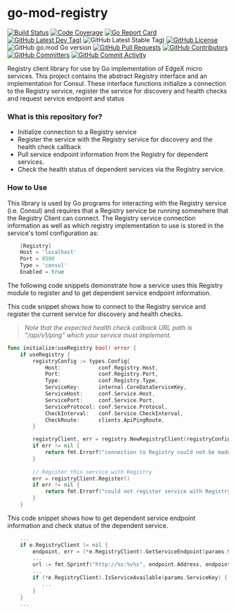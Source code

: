 # go-mod-registry
[![Build Status](https://jenkins.edgexfoundry.org/view/EdgeX%20Foundry%20Project/job/edgexfoundry/job/go-mod-registry/job/main/badge/icon)](https://jenkins.edgexfoundry.org/view/EdgeX%20Foundry%20Project/job/edgexfoundry/job/go-mod-registry/job/main/) [![Code Coverage](https://codecov.io/gh/edgexfoundry/go-mod-registry/branch/main/graph/badge.svg?token=FyA6AijZ05)](https://codecov.io/gh/edgexfoundry/go-mod-registry) [![Go Report Card](https://goreportcard.com/badge/github.com/edgexfoundry/go-mod-registry)](https://goreportcard.com/report/github.com/edgexfoundry/go-mod-registry) [![GitHub Latest Dev Tag)](https://img.shields.io/github/v/tag/edgexfoundry/go-mod-registry?include_prereleases&sort=semver&label=latest-dev)](https://github.com/edgexfoundry/go-mod-registry/tags) ![GitHub Latest Stable Tag)](https://img.shields.io/github/v/tag/edgexfoundry/go-mod-registry?sort=semver&label=latest-stable) [![GitHub License](https://img.shields.io/github/license/edgexfoundry/go-mod-registry)](https://choosealicense.com/licenses/apache-2.0/) ![GitHub go.mod Go version](https://img.shields.io/github/go-mod/go-version/edgexfoundry/go-mod-registry) [![GitHub Pull Requests](https://img.shields.io/github/issues-pr-raw/edgexfoundry/go-mod-registry)](https://github.com/edgexfoundry/go-mod-registry/pulls) [![GitHub Contributors](https://img.shields.io/github/contributors/edgexfoundry/go-mod-registry)](https://github.com/edgexfoundry/go-mod-registry/contributors) [![GitHub Committers](https://img.shields.io/badge/team-committers-green)](https://github.com/orgs/edgexfoundry/teams/go-mod-registry-committers/members) [![GitHub Commit Activity](https://img.shields.io/github/commit-activity/m/edgexfoundry/go-mod-registry)](https://github.com/edgexfoundry/go-mod-registry/commits)

Registry client library for use by Go implementation of EdgeX micro services.  This project contains the abstract Registry interface and an implementation for Consul. These interface functions initialize a connection to the Registry service, register the service for discovery and  health checks and request service endpoint and status

### What is this repository for? ###
* Initialize connection to a Registry service
* Register the service with the Registry service for discovery and the health check callback
* Pull service endpoint information from the Registry for dependent services.
* Check the health status of dependent services via the Registry service.
 
### How to Use ###
This library is used by Go programs for interacting with the Registry service (i.e. Consul) and requires that a Registry service be running somewhere that the Registry Client can connect.  The Registry service connection information as well as which registry implementation to use is stored in the service's toml configuration as:

```go
    [Registry]
    Host = 'localhost'
    Port = 8500
    Type = 'consul'
    Enabled = true
```

The following code snippets demonstrate how a service uses this Registry module to register and to get dependent service endpoint information.

This code snippet shows how to connect to the Registry service and register the current service for discovery and health checks. 

> *Note that the expected health check callback URL path is "/api/v1/ping" which your service must implement.* 

```go
func initialize(useRegistry bool) error {
    if useRegistry {
        registryConfig := types.Config{
            Host:            conf.Registry.Host,
            Port:            conf.Registry.Port,
            Type:            conf.Registry.Type,
            ServiceKey:      internal.CoreDataServiceKey,
            ServiceHost:     conf.Service.Host,
            ServicePort:     conf.Service.Port,
            ServiceProtocol: conf.Service.Protocol,
            CheckInterval:   conf.Service.CheckInterval,
            CheckRoute:      clients.ApiPingRoute,
        }

        registryClient, err = registry.NewRegistryClient(registryConfig)
    	if err != nil {
    		return fmt.Errorf("connection to Registry could not be made: %v", err.Error())
    	}
    
    	// Register this service with Registry
    	err = registryClient.Register()
    	if err != nil {
    		return fmt.Errorf("could not register service with Registry: %v", err.Error())
    	}
    }
```

This code snippet shows how to get dependent service endpoint information and check status of the dependent service.

```go
    ...
    if e.RegistryClient != nil {
	    endpoint, err = (*e.RegistryClient).GetServiceEndpoint(params.ServiceKey)
	    ...
        url := fmt.Sprintf("http://%s:%v%s", endpoint.Address, endpoint.Port, params.Path)
        ...
        if (*e.RegistryClient).IsServiceAvailable(params.ServiceKey) {
           ...
        }
    } 
    ...
```